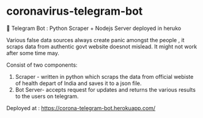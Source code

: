 # coronavirus-telegram-bot
🤖 Telegram Bot : Python Scraper + Nodejs Server deployed in heruko

Various false data sources always create panic amongst the people , it scraps data from authentic govt website doesnot mislead.
It might not work after some time may.

Consist of two components: 
  1. Scraper - written in python which scraps the data from official webiste of health depart of India and saves it to a json file.
  2. Bot Server- accepts request for updates and returns the various results to the users on telegram.
  
  Deployed at : https://corona-telegram-bot.herokuapp.com/
  
  
